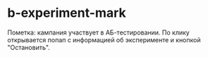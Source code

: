 # b-experiment-mark

Пометка: кампания участвует в АБ-тестировании. По клику открывается попап
с информацией об эксперименте и кнопкой "Остановить".
